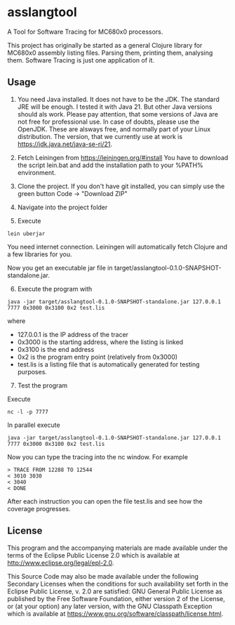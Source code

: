 # asslangtool

A Tool for Software Tracing for MC680x0 processors.

This project has originally be started as a general Clojure library for MC680x0 assembly
listing files. Parsing them, printing them, analysing them. Software Tracing is just
one application of it.

## Usage

1. You need Java installed. It does not have to be the JDK. The standard JRE will be enough.
I tested it with Java 21. But other Java versions should als work. Please pay attention, that
some versions of Java are not free for professional use. In case of doubts, please use the
OpenJDK. These are alsways free, and normally part of your Linux distribution. The version,
that we currently use at work is https://jdk.java.net/java-se-ri/21.

2. Fetch Leiningen from https://leiningen.org/#install
You have to download the script lein.bat and add the installation path to your %PATH% environment.

3. Clone the project. If you don't have git installed, you can simply use the green button
Code -> "Download ZIP"

4. Navigate into the project folder

5. Execute
````
lein uberjar
````
You need internet connection. Leiningen will automatically fetch Clojure and a few libraries for you.

Now you get an executable jar file in target/asslangtool-0.1.0-SNAPSHOT-standalone.jar.

6. Execute the program with
````
java -jar target/asslangtool-0.1.0-SNAPSHOT-standalone.jar 127.0.0.1 7777 0x3000 0x3100 0x2 test.lis
````

where
* 127.0.0.1 is the IP address of the tracer
* 0x3000 is the starting address, where the listing is linked
* 0x3100 is the end address
* 0x2 is the program entry point (relatively from 0x3000)
* test.lis is a listing file that is automatically generated for testing purposes.

7. Test the program

Execute
````
nc -l -p 7777
````
In parallel execute
````
java -jar target/asslangtool-0.1.0-SNAPSHOT-standalone.jar 127.0.0.1 7777 0x3000 0x3100 0x2 test.lis
````
Now you can type the tracing into the nc window. For example
````
> TRACE FROM 12288 TO 12544
< 3010 3030
< 3040 
< DONE
````
After each instruction you can open the file test.lis and see how the coverage progresses.

## License

This program and the accompanying materials are made available under the
terms of the Eclipse Public License 2.0 which is available at
http://www.eclipse.org/legal/epl-2.0.

This Source Code may also be made available under the following Secondary
Licenses when the conditions for such availability set forth in the Eclipse
Public License, v. 2.0 are satisfied: GNU General Public License as published by
the Free Software Foundation, either version 2 of the License, or (at your
option) any later version, with the GNU Classpath Exception which is available
at https://www.gnu.org/software/classpath/license.html.